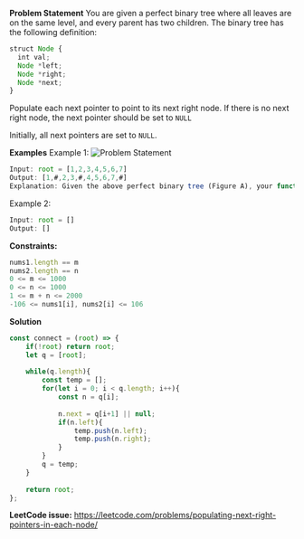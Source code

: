 **Problem Statement**
You are given a perfect binary tree where all leaves are on the same level, and every parent has two children. The binary tree has the following definition:

```js
struct Node {
  int val;
  Node *left;
  Node *right;
  Node *next;
}
```

Populate each next pointer to point to its next right node. If there is no next right node, the next pointer should be set to `NULL`

Initially, all next pointers are set to `NULL`.

 
**Examples**
Example 1:
![Problem Statement](https://dev-to-uploads.s3.amazonaws.com/uploads/articles/n3bm0s5ng71wykpumre6.png)

```js
Input: root = [1,2,3,4,5,6,7]
Output: [1,#,2,3,#,4,5,6,7,#]
Explanation: Given the above perfect binary tree (Figure A), your function should populate each next pointer to point to its next right node, just like in Figure B. The serialized output is in level order as connected by the next pointers, with '#' signifying the end of each level.
```

Example 2:
```js
Input: root = []
Output: []
```

**Constraints:**
```js
nums1.length == m
nums2.length == n
0 <= m <= 1000
0 <= n <= 1000
1 <= m + n <= 2000
-106 <= nums1[i], nums2[i] <= 106
```

**Solution**
```js
const connect = (root) => {
    if(!root) return root;
    let q = [root];
    
    while(q.length){
        const temp = [];
        for(let i = 0; i < q.length; i++){
            const n = q[i];
            
            n.next = q[i+1] || null;
            if(n.left){
                temp.push(n.left);
                temp.push(n.right);
            }
        }
        q = temp;
    }
    
    return root;
};
```
**LeetCode issue:** 
https://leetcode.com/problems/populating-next-right-pointers-in-each-node/
